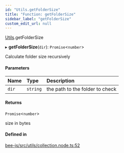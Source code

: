 ```yaml
---
id: "Utils.getFolderSize"
title: "Function: getFolderSize"
sidebar_label: "getFolderSize"
custom_edit_url: null
---
```


[Utils](../namespaces/Utils.md).getFolderSize

▸ **getFolderSize**(`dir`): `Promise`<`number`\>

Calculate folder size recursively

#### Parameters

| Name | Type | Description |
| :------ | :------ | :------ |
| `dir` | `string` | the path to the folder to check |

#### Returns

`Promise`<`number`\>

size in bytes

#### Defined in

[bee-js/src/utils/collection.node.ts:52](https://github.com/ethersphere/bee-js/blob/2c8b9d1/src/utils/collection.node.ts#L52)
